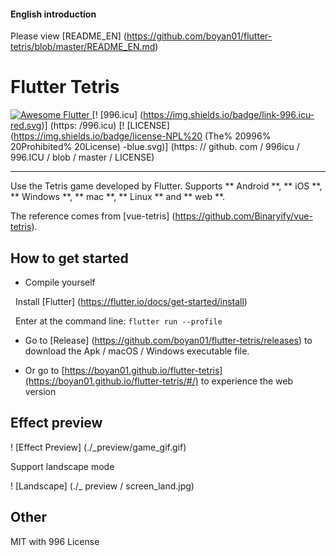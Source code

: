 #### English introduction

Please view [README_EN] (https://github.com/boyan01/flutter-tetris/blob/master/README_EN.md)

# Flutter Tetris
<a href="https://github.com/Solido/awesome-flutter"> <img alt = "Awesome Flutter" src = "https://img.shields.io/badge/Awesome-Flutter-blue.svg ? longCache = true & style = flat-square "/> </a> [! [996.icu] (https://img.shields.io/badge/link-996.icu-red.svg)] (https: /996.icu) [! [LICENSE] (https://img.shields.io/badge/license-NPL%20 (The% 20996% 20Prohibited% 20License) -blue.svg)] (https: // github. com / 996icu / 996.ICU / blob / master / LICENSE)

---

Use the Tetris game developed by Flutter. Supports ** Android **, ** iOS **, ** Windows **, ** mac **, ** Linux ** and ** web **.

The reference comes from [vue-tetris] (https://github.com/Binaryify/vue-tetris).

## How to get started

* Compile yourself

  Install [Flutter] (https://flutter.io/docs/get-started/install)

  Enter at the command line: `flutter run --profile`

* Go to [Release] (https://github.com/boyan01/flutter-tetris/releases) to download the Apk / macOS / Windows executable file.

* Or go to [https://boyan01.github.io/flutter-tetris](https://boyan01.github.io/flutter-tetris/#/) to experience the web version

## Effect preview

! [Effect Preview] (./_preview/game_gif.gif)

Support landscape mode

! [Landscape] (./_ preview / screen_land.jpg)


## Other

MIT with 996 License
